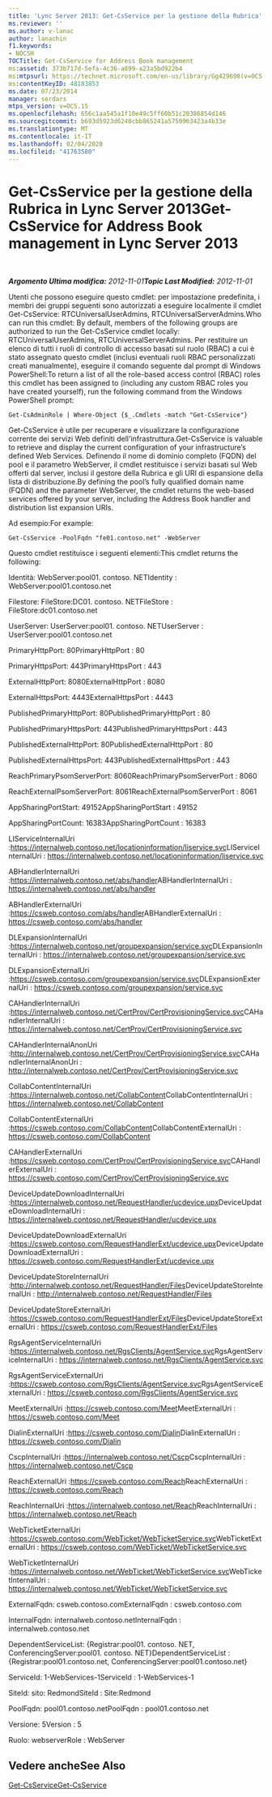 ```yaml
---
title: 'Lync Server 2013: Get-CsService per la gestione della Rubrica'
ms.reviewer: ''
ms.author: v-lanac
author: lanachin
f1.keywords:
- NOCSH
TOCTitle: Get-CsService for Address Book management
ms:assetid: 373b717d-5efa-4c36-a899-a23a5bd922b4
ms:mtpsurl: https://technet.microsoft.com/en-us/library/Gg429698(v=OCS.15)
ms:contentKeyID: 48183853
ms.date: 07/23/2014
manager: serdars
mtps_version: v=OCS.15
ms.openlocfilehash: 656c1aa545a1f10e49c5ff60b51c20386854d146
ms.sourcegitcommit: b693d5923d6240cbb865241a5750963423a4b33e
ms.translationtype: MT
ms.contentlocale: it-IT
ms.lasthandoff: 02/04/2020
ms.locfileid: "41763580"
---
```

<div data-xmlns="http://www.w3.org/1999/xhtml">

<div class="topic" data-xmlns="http://www.w3.org/1999/xhtml" data-msxsl="urn:schemas-microsoft-com:xslt" data-cs="http://msdn.microsoft.com/en-us/">

<div data-asp="http://msdn2.microsoft.com/asp">

# <a name="get-csservice-for-address-book-management-in-lync-server-2013"></a><span data-ttu-id="a5347-102">Get-CsService per la gestione della Rubrica in Lync Server 2013</span><span class="sxs-lookup"><span data-stu-id="a5347-102">Get-CsService for Address Book management in Lync Server 2013</span></span>

</div>

<div id="mainSection">

<div id="mainBody">

<span> </span>

<span data-ttu-id="a5347-103">_**Argomento Ultima modifica:** 2012-11-01_</span><span class="sxs-lookup"><span data-stu-id="a5347-103">_**Topic Last Modified:** 2012-11-01_</span></span>

<span data-ttu-id="a5347-104">Utenti che possono eseguire questo cmdlet: per impostazione predefinita, i membri dei gruppi seguenti sono autorizzati a eseguire localmente il cmdlet Get-CsService: RTCUniversalUserAdmins, RTCUniversalServerAdmins.</span><span class="sxs-lookup"><span data-stu-id="a5347-104">Who can run this cmdlet: By default, members of the following groups are authorized to run the Get-CsService cmdlet locally: RTCUniversalUserAdmins, RTCUniversalServerAdmins.</span></span> <span data-ttu-id="a5347-105">Per restituire un elenco di tutti i ruoli di controllo di accesso basati sul ruolo (RBAC) a cui è stato assegnato questo cmdlet (inclusi eventuali ruoli RBAC personalizzati creati manualmente), eseguire il comando seguente dal prompt di Windows PowerShell:</span><span class="sxs-lookup"><span data-stu-id="a5347-105">To return a list of all the role-based access control (RBAC) roles this cmdlet has been assigned to (including any custom RBAC roles you have created yourself), run the following command from the Windows PowerShell prompt:</span></span>

    Get-CsAdminRole | Where-Object {$_.Cmdlets -match "Get-CsService"}

<span data-ttu-id="a5347-106">Get-CsService è utile per recuperare e visualizzare la configurazione corrente dei servizi Web definiti dell'infrastruttura.</span><span class="sxs-lookup"><span data-stu-id="a5347-106">Get-CsService is valuable to retrieve and display the current configuration of your infrastructure’s defined Web Services.</span></span> <span data-ttu-id="a5347-107">Definendo il nome di dominio completo (FQDN) del pool e il parametro WebServer, il cmdlet restituisce i servizi basati sul Web offerti dal server, inclusi il gestore della Rubrica e gli URI di espansione della lista di distribuzione.</span><span class="sxs-lookup"><span data-stu-id="a5347-107">By defining the pool’s fully qualified domain name (FQDN) and the parameter WebServer, the cmdlet returns the web-based services offered by your server, including the Address Book handler and distribution list expansion URIs.</span></span>

<span data-ttu-id="a5347-108">Ad esempio:</span><span class="sxs-lookup"><span data-stu-id="a5347-108">For example:</span></span>

    Get-CsService -PoolFqdn "fe01.contoso.net" -WebServer

<span data-ttu-id="a5347-109">Questo cmdlet restituisce i seguenti elementi:</span><span class="sxs-lookup"><span data-stu-id="a5347-109">This cmdlet returns the following:</span></span>

<span data-ttu-id="a5347-110">Identità: WebServer:pool01. contoso. NET</span><span class="sxs-lookup"><span data-stu-id="a5347-110">Identity : WebServer:pool01.contoso.net</span></span>

<span data-ttu-id="a5347-111">Filestore: FileStore:DC01. contoso. NET</span><span class="sxs-lookup"><span data-stu-id="a5347-111">FileStore : FileStore:dc01.contoso.net</span></span>

<span data-ttu-id="a5347-112">UserServer: UserServer:pool01. contoso. NET</span><span class="sxs-lookup"><span data-stu-id="a5347-112">UserServer : UserServer:pool01.contoso.net</span></span>

<span data-ttu-id="a5347-113">PrimaryHttpPort: 80</span><span class="sxs-lookup"><span data-stu-id="a5347-113">PrimaryHttpPort : 80</span></span>

<span data-ttu-id="a5347-114">PrimaryHttpsPort: 443</span><span class="sxs-lookup"><span data-stu-id="a5347-114">PrimaryHttpsPort : 443</span></span>

<span data-ttu-id="a5347-115">ExternalHttpPort: 8080</span><span class="sxs-lookup"><span data-stu-id="a5347-115">ExternalHttpPort : 8080</span></span>

<span data-ttu-id="a5347-116">ExternalHttpsPort: 4443</span><span class="sxs-lookup"><span data-stu-id="a5347-116">ExternalHttpsPort : 4443</span></span>

<span data-ttu-id="a5347-117">PublishedPrimaryHttpPort: 80</span><span class="sxs-lookup"><span data-stu-id="a5347-117">PublishedPrimaryHttpPort : 80</span></span>

<span data-ttu-id="a5347-118">PublishedPrimaryHttpsPort: 443</span><span class="sxs-lookup"><span data-stu-id="a5347-118">PublishedPrimaryHttpsPort : 443</span></span>

<span data-ttu-id="a5347-119">PublishedExternalHttpPort: 80</span><span class="sxs-lookup"><span data-stu-id="a5347-119">PublishedExternalHttpPort : 80</span></span>

<span data-ttu-id="a5347-120">PublishedExternalHttpsPort: 443</span><span class="sxs-lookup"><span data-stu-id="a5347-120">PublishedExternalHttpsPort : 443</span></span>

<span data-ttu-id="a5347-121">ReachPrimaryPsomServerPort: 8060</span><span class="sxs-lookup"><span data-stu-id="a5347-121">ReachPrimaryPsomServerPort : 8060</span></span>

<span data-ttu-id="a5347-122">ReachExternalPsomServerPort: 8061</span><span class="sxs-lookup"><span data-stu-id="a5347-122">ReachExternalPsomServerPort : 8061</span></span>

<span data-ttu-id="a5347-123">AppSharingPortStart: 49152</span><span class="sxs-lookup"><span data-stu-id="a5347-123">AppSharingPortStart : 49152</span></span>

<span data-ttu-id="a5347-124">AppSharingPortCount: 16383</span><span class="sxs-lookup"><span data-stu-id="a5347-124">AppSharingPortCount : 16383</span></span>

<span data-ttu-id="a5347-125">LIServiceInternalUri :https://internalweb.contoso.net/locationinformation/liservice.svc</span><span class="sxs-lookup"><span data-stu-id="a5347-125">LIServiceInternalUri : https://internalweb.contoso.net/locationinformation/liservice.svc</span></span>

<span data-ttu-id="a5347-126">ABHandlerInternalUri :https://internalweb.contoso.net/abs/handler</span><span class="sxs-lookup"><span data-stu-id="a5347-126">ABHandlerInternalUri : https://internalweb.contoso.net/abs/handler</span></span>

<span data-ttu-id="a5347-127">ABHandlerExternalUri :https://csweb.contoso.com/abs/handler</span><span class="sxs-lookup"><span data-stu-id="a5347-127">ABHandlerExternalUri : https://csweb.contoso.com/abs/handler</span></span>

<span data-ttu-id="a5347-128">DLExpansionInternalUri :https://internalweb.contoso.net/groupexpansion/service.svc</span><span class="sxs-lookup"><span data-stu-id="a5347-128">DLExpansionInternalUri : https://internalweb.contoso.net/groupexpansion/service.svc</span></span>

<span data-ttu-id="a5347-129">DLExpansionExternalUri :https://csweb.contoso.com/groupexpansion/service.svc</span><span class="sxs-lookup"><span data-stu-id="a5347-129">DLExpansionExternalUri : https://csweb.contoso.com/groupexpansion/service.svc</span></span>

<span data-ttu-id="a5347-130">CAHandlerInternalUri :https://internalweb.contoso.net/CertProv/CertProvisioningService.svc</span><span class="sxs-lookup"><span data-stu-id="a5347-130">CAHandlerInternalUri : https://internalweb.contoso.net/CertProv/CertProvisioningService.svc</span></span>

<span data-ttu-id="a5347-131">CAHandlerInternalAnonUri :http://internalweb.contoso.net/CertProv/CertProvisioningService.svc</span><span class="sxs-lookup"><span data-stu-id="a5347-131">CAHandlerInternalAnonUri : http://internalweb.contoso.net/CertProv/CertProvisioningService.svc</span></span>

<span data-ttu-id="a5347-132">CollabContentInternalUri :https://internalweb.contoso.net/CollabContent</span><span class="sxs-lookup"><span data-stu-id="a5347-132">CollabContentInternalUri : https://internalweb.contoso.net/CollabContent</span></span>

<span data-ttu-id="a5347-133">CollabContentExternalUri :https://csweb.contoso.com/CollabContent</span><span class="sxs-lookup"><span data-stu-id="a5347-133">CollabContentExternalUri : https://csweb.contoso.com/CollabContent</span></span>

<span data-ttu-id="a5347-134">CAHandlerExternalUri :https://csweb.contoso.com/CertProv/CertProvisioningService.svc</span><span class="sxs-lookup"><span data-stu-id="a5347-134">CAHandlerExternalUri : https://csweb.contoso.com/CertProv/CertProvisioningService.svc</span></span>

<span data-ttu-id="a5347-135">DeviceUpdateDownloadInternalUri :https://internalweb.contoso.net/RequestHandler/ucdevice.upx</span><span class="sxs-lookup"><span data-stu-id="a5347-135">DeviceUpdateDownloadInternalUri : https://internalweb.contoso.net/RequestHandler/ucdevice.upx</span></span>

<span data-ttu-id="a5347-136">DeviceUpdateDownloadExternalUri :https://csweb.contoso.com/RequestHandlerExt/ucdevice.upx</span><span class="sxs-lookup"><span data-stu-id="a5347-136">DeviceUpdateDownloadExternalUri : https://csweb.contoso.com/RequestHandlerExt/ucdevice.upx</span></span>

<span data-ttu-id="a5347-137">DeviceUpdateStoreInternalUri :http://internalweb.contoso.net/RequestHandler/Files</span><span class="sxs-lookup"><span data-stu-id="a5347-137">DeviceUpdateStoreInternalUri : http://internalweb.contoso.net/RequestHandler/Files</span></span>

<span data-ttu-id="a5347-138">DeviceUpdateStoreExternalUri :https://csweb.contoso.com/RequestHandlerExt/Files</span><span class="sxs-lookup"><span data-stu-id="a5347-138">DeviceUpdateStoreExternalUri : https://csweb.contoso.com/RequestHandlerExt/Files</span></span>

<span data-ttu-id="a5347-139">RgsAgentServiceInternalUri :https://internalweb.contoso.net/RgsClients/AgentService.svc</span><span class="sxs-lookup"><span data-stu-id="a5347-139">RgsAgentServiceInternalUri : https://internalweb.contoso.net/RgsClients/AgentService.svc</span></span>

<span data-ttu-id="a5347-140">RgsAgentServiceExternalUri :https://csweb.contoso.com/RgsClients/AgentService.svc</span><span class="sxs-lookup"><span data-stu-id="a5347-140">RgsAgentServiceExternalUri : https://csweb.contoso.com/RgsClients/AgentService.svc</span></span>

<span data-ttu-id="a5347-141">MeetExternalUri :https://csweb.contoso.com/Meet</span><span class="sxs-lookup"><span data-stu-id="a5347-141">MeetExternalUri : https://csweb.contoso.com/Meet</span></span>

<span data-ttu-id="a5347-142">DialinExternalUri :https://csweb.contoso.com/Dialin</span><span class="sxs-lookup"><span data-stu-id="a5347-142">DialinExternalUri : https://csweb.contoso.com/Dialin</span></span>

<span data-ttu-id="a5347-143">CscpInternalUri :https://internalweb.contoso.net/Cscp</span><span class="sxs-lookup"><span data-stu-id="a5347-143">CscpInternalUri : https://internalweb.contoso.net/Cscp</span></span>

<span data-ttu-id="a5347-144">ReachExternalUri :https://csweb.contoso.com/Reach</span><span class="sxs-lookup"><span data-stu-id="a5347-144">ReachExternalUri : https://csweb.contoso.com/Reach</span></span>

<span data-ttu-id="a5347-145">ReachInternalUri :https://internalweb.contoso.net/Reach</span><span class="sxs-lookup"><span data-stu-id="a5347-145">ReachInternalUri : https://internalweb.contoso.net/Reach</span></span>

<span data-ttu-id="a5347-146">WebTicketExternalUri :https://csweb.contoso.com/WebTicket/WebTicketService.svc</span><span class="sxs-lookup"><span data-stu-id="a5347-146">WebTicketExternalUri : https://csweb.contoso.com/WebTicket/WebTicketService.svc</span></span>

<span data-ttu-id="a5347-147">WebTicketInternalUri :https://internalweb.contoso.net/WebTicket/WebTicketService.svc</span><span class="sxs-lookup"><span data-stu-id="a5347-147">WebTicketInternalUri : https://internalweb.contoso.net/WebTicket/WebTicketService.svc</span></span>

<span data-ttu-id="a5347-148">ExternalFqdn: csweb.contoso.com</span><span class="sxs-lookup"><span data-stu-id="a5347-148">ExternalFqdn : csweb.contoso.com</span></span>

<span data-ttu-id="a5347-149">InternalFqdn: internalweb.contoso.net</span><span class="sxs-lookup"><span data-stu-id="a5347-149">InternalFqdn : internalweb.contoso.net</span></span>

<span data-ttu-id="a5347-150">DependentServiceList: {Registrar:pool01. contoso. NET, ConferencingServer:pool01. contoso. NET}</span><span class="sxs-lookup"><span data-stu-id="a5347-150">DependentServiceList : {Registrar:pool01.contoso.net, ConferencingServer:pool01.contoso.net}</span></span>

<span data-ttu-id="a5347-151">ServiceId: 1-WebServices-1</span><span class="sxs-lookup"><span data-stu-id="a5347-151">ServiceId : 1-WebServices-1</span></span>

<span data-ttu-id="a5347-152">SiteId: sito: Redmond</span><span class="sxs-lookup"><span data-stu-id="a5347-152">SiteId : Site:Redmond</span></span>

<span data-ttu-id="a5347-153">PoolFqdn: pool01.contoso.net</span><span class="sxs-lookup"><span data-stu-id="a5347-153">PoolFqdn : pool01.contoso.net</span></span>

<span data-ttu-id="a5347-154">Versione: 5</span><span class="sxs-lookup"><span data-stu-id="a5347-154">Version : 5</span></span>

<span data-ttu-id="a5347-155">Ruolo: webserver</span><span class="sxs-lookup"><span data-stu-id="a5347-155">Role : WebServer</span></span>

<div>

## <a name="see-also"></a><span data-ttu-id="a5347-156">Vedere anche</span><span class="sxs-lookup"><span data-stu-id="a5347-156">See Also</span></span>


[<span data-ttu-id="a5347-157">Get-CsService</span><span class="sxs-lookup"><span data-stu-id="a5347-157">Get-CsService</span></span>](https://docs.microsoft.com/powershell/module/skype/Get-CsService)  
  

</div>

</div>

<span> </span>

</div>

</div>

</div>

